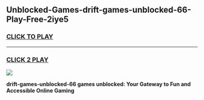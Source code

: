 
## Unblocked-Games-drift-games-unblocked-66-Play-Free-2iye5
<h3>
<a href="https://premium76.site?title=drift-games-unblocked-66&ref=15A">CLICK TO PLAY</a></h3>
<hr>

<h3>
<a href="https://premium76.site?title=drift-games-unblocked-66&ref=15A">CLICK 2 PLAY</a>
  
</h3>

<a href="https://premium76.site?title=drift-games-unblocked-66&ref=15A"><img src="https://clearcache.store/games.png"></a>


**drift-games-unblocked-66 games unblocked: Your Gateway to Fun and Accessible Online Gaming**
